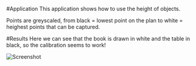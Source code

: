 #Application
This application shows how to use the height of objects.

Points are greyscaled, from black = lowest point on the plan to white = heighest points that can be captured.


#Results
Here we can see that the book is drawn in white and the table in black, so the calibration seems to work!

![Screenshot](https://github.com/potioc/Papart-examples/blob/master/papart-examples/DepthCamera/TouchPointCloud/touchpoint.png)
